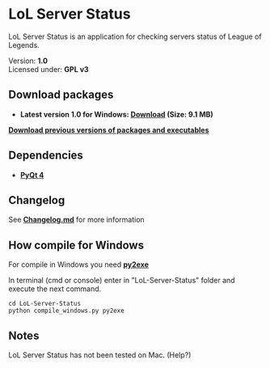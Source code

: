 LoL Server Status
===============================================================================
LoL Server Status is an application for checking servers status of
League of Legends.

Version: **1.0**<br />
Licensed under: **GPL v3**

Download packages
------------------------------------------------------------------------------
- **Latest version 1.0 for Windows: [Download](https://github.com/LuqueDaniel/LoL-Server-Status/blob/master/packages/1.0/LoL_Server_Status_Windows_1.0.zip?raw=true) (Size: 9.1 MB)**

**[Download previous versions of packages and executables](https://github.com/LuqueDaniel/LoL-Server-Status/tree/master/packages)**

Dependencies
------------------------------------------------------------------------------
- **[PyQt 4](http://www.riverbankcomputing.co.uk/software/pyqt/download)**

Changelog
------------------------------------------------------------------------------
See **[Changelog.md](https://github.com/LuqueDaniel/LoL-Server-Status/blob/master/changelog.md)** for more information

How compile for Windows
------------------------------------------------------------------------------
For compile in Windows you need **[py2exe](http://www.py2exe.org/)**

In terminal (cmd or console) enter in "LoL-Server-Status" folder and execute the next command.

``` shell
cd LoL-Server-Status
python compile_windows.py py2exe
```

Notes
-----------------------------------------------------------------------------
LoL Server Status has not been tested on Mac. (Help?)

